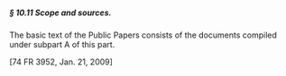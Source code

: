 ##### § 10.11 Scope and sources. #####

The basic text of the Public Papers consists of the documents compiled under subpart A of this part.

[74 FR 3952, Jan. 21, 2009]
